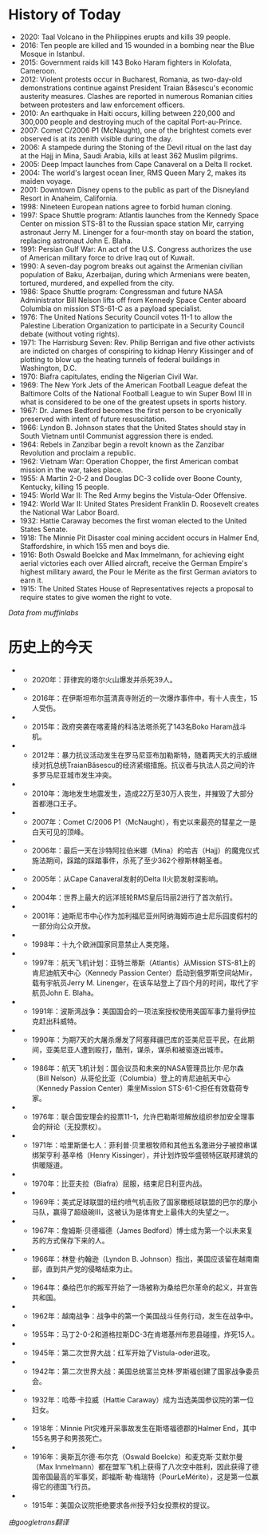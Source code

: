 # History of Today 

- 2020: Taal Volcano in the Philippines erupts and kills 39 people.
- 2016: Ten people are killed and 15 wounded in a bombing near the Blue Mosque in Istanbul.
- 2015: Government raids kill 143 Boko Haram fighters in Kolofata, Cameroon.
- 2012: Violent protests occur in Bucharest, Romania, as two-day-old demonstrations continue against President Traian Băsescu's economic austerity measures. Clashes are reported in numerous Romanian cities between protesters and law enforcement officers.
- 2010: An earthquake in Haiti occurs, killing between 220,000 and 300,000 people and destroying much of the capital Port-au-Prince.
- 2007: Comet C/2006 P1 (McNaught), one of the brightest comets ever observed is at its zenith visible during the day.
- 2006: A stampede during the Stoning of the Devil ritual on the last day at the Hajj in Mina, Saudi Arabia, kills at least 362 Muslim pilgrims.
- 2005: Deep Impact launches from Cape Canaveral on a Delta II rocket.
- 2004: The world's largest ocean liner, RMS Queen Mary 2, makes its maiden voyage.
- 2001: Downtown Disney opens to the public as part of the Disneyland Resort in Anaheim, California.
- 1998: Nineteen European nations agree to forbid human cloning.
- 1997: Space Shuttle program: Atlantis launches from the Kennedy Space Center on mission STS-81 to the Russian space station Mir, carrying astronaut Jerry M. Linenger for a four-month stay on board the station, replacing astronaut John E. Blaha.
- 1991: Persian Gulf War: An act of the U.S. Congress authorizes the use of American military force to drive Iraq out of Kuwait.
- 1990: A seven-day pogrom breaks out against the Armenian civilian population of Baku, Azerbaijan, during which Armenians were beaten, tortured, murdered, and expelled from the city.
- 1986: Space Shuttle program: Congressman and future NASA Administrator Bill Nelson lifts off from Kennedy Space Center aboard Columbia on mission STS-61-C as a payload specialist.
- 1976: The United Nations Security Council votes 11-1 to allow the Palestine Liberation Organization to participate in a Security Council debate (without voting rights).
- 1971: The Harrisburg Seven: Rev. Philip Berrigan and five other activists are indicted on charges of conspiring to kidnap Henry Kissinger and of plotting to blow up the heating tunnels of federal buildings in Washington, D.C.
- 1970: Biafra capitulates, ending the Nigerian Civil War.
- 1969: The New York Jets of the American Football League defeat the Baltimore Colts of the National Football League to win Super Bowl III in what is considered to be one of the greatest upsets in sports history.
- 1967: Dr. James Bedford becomes the first person to be cryonically preserved with intent of future resuscitation.
- 1966: Lyndon B. Johnson states that the United States should stay in South Vietnam until Communist aggression there is ended.
- 1964: Rebels in Zanzibar begin a revolt known as the Zanzibar Revolution and proclaim a republic.
- 1962: Vietnam War: Operation Chopper, the first American combat mission in the war, takes place.
- 1955: A Martin 2-0-2 and Douglas DC-3 collide over Boone County, Kentucky, killing 15 people.
- 1945: World War II: The Red Army begins the Vistula-Oder Offensive.
- 1942: World War II: United States President Franklin D. Roosevelt creates the National War Labor Board.
- 1932: Hattie Caraway becomes the first woman elected to the United States Senate.
- 1918: The Minnie Pit Disaster coal mining accident occurs in Halmer End, Staffordshire, in which 155 men and boys die.
- 1916: Both Oswald Boelcke and Max Immelmann, for achieving eight aerial victories each over Allied aircraft, receive the German Empire's highest military award, the Pour le Mérite as the first German aviators to earn it.
- 1915: The United States House of Representatives rejects a proposal to require states to give women the right to vote.

*Data from muffinlabs* 

# 历史上的今天 

- -  2020年：菲律宾的塔尔火山爆发并杀死39人。
- -  2016年：在伊斯坦布尔蓝清真寺附近的一次爆炸事件中，有十人丧生，15人受伤。
- -  2015年：政府突袭在喀麦隆的科洛法塔杀死了143名Boko Haram战斗机。
- -  2012年：暴力抗议活动发生在罗马尼亚布加勒斯特，随着两天大的示威继续对抗总统TraianBăsescu的经济紧缩措施。抗议者与执法人员之间的许多罗马尼亚城市发生冲突。
- -  2010年：海地发生地震发生，造成22万至30万人丧生，并摧毁了大部分首都港口王子。
- -  2007年：Comet C/2006 P1（McNaught），有史以来最亮的彗星之一是白天可见的顶峰。
- -  2006年：最后一天在沙特阿拉伯米娜（Mina）的哈吉（Hajj）的魔鬼仪式施法期间，踩踏的踩踏事件，杀死了至少362个穆斯林朝圣者。
- -  2005年：从Cape Canaveral发射的Delta II火箭发射深影响。
- -  2004年：世界上最大的远洋班轮RMS皇后玛丽2进行了首次航行。
- -  2001年：迪斯尼市中心作为加利福尼亚州阿纳海姆市迪士尼乐园度假村的一部分向公众开放。
- -  1998年：十九个欧洲国家同意禁止人类克隆。
- -  1997年：航天飞机计划：亚特兰蒂斯（Atlantis）从Mission STS-81上的肯尼迪航天中心（Kennedy Passion Center）启动到俄罗斯空间站Mir，载有宇航员Jerry M. Linenger，在该车站登上了四个月的时间，取代了宇航员John E. Blaha。
- -  1991年：波斯湾战争：美国国会的一项法案授权使用美国军事力量将伊拉克赶出科威特。
- -  1990年：为期7天的大屠杀爆发了阿塞拜疆巴库的亚美尼亚平民，在此期间，亚美尼亚人遭到殴打，酷刑，谋杀，谋杀和被驱逐出城市。
- -  1986年：航天飞机计划：国会议员和未来的NASA管理员比尔·尼尔森（Bill Nelson）从哥伦比亚（Columbia）登上的肯尼迪航天中心（Kennedy Passion Center）乘坐Mission STS-61-C担任有效载荷专家。
- -  1976年：联合国安理会的投票11-1，允许巴勒斯坦解放组织参加安全理事会的辩论（无投票权）。
- -  1971年：哈里斯堡七人：菲利普·贝里根牧师和其他五名激进分子被控串谋绑架亨利·基辛格（Henry Kissinger），并计划炸毁华盛顿特区联邦建筑的供暖隧道。
- -  1970年：比亚夫拉（Biafra）屈服，结束尼日利亚内战。
- -  1969年：美式足球联盟的纽约喷气机击败了国家橄榄球联盟的巴尔的摩小马队，赢得了超级碗III，这被认为是体育史上最伟大的失望之一。
- -  1967年：詹姆斯·贝德福德（James Bedford）博士成为第一个以未来复苏的方式保存下来的人。
- -  1966年：林登·约翰逊（Lyndon B. Johnson）指出，美国应该留在越南南部，直到共产党的侵略结束为止。
- -  1964年：桑给巴尔的叛军开始了一场被称为桑给巴尔革命的起义，并宣告共和国。
- -  1962年：越南战争：战争中的第一个美国战斗任务行动，发生在战争中。
- -  1955年：马丁2-0-2和道格拉斯DC-3在肯塔基州布恩县碰撞，炸死15人。
- -  1945年：第二次世界大战：红军开始了Vistula-oder进攻。
- -  1942年：第二次世界大战：美国总统富兰克林·罗斯福创建了国家战争委员会。
- -  1932年：哈蒂·卡拉威（Hattie Caraway）成为当选美国参议院的第一位妇女。
- -  1918年：Minnie Pit灾难开采事故发生在斯塔福德郡的Halmer End，其中155名男子和男孩死亡。
- -  1916年：奥斯瓦尔德·布尔克（Oswald Boelcke）和麦克斯·艾默尔曼（Max Inmelmann）都在盟军飞机上获得了八次空中胜利​​，因此获得了德国帝国最高的军事奖，即福斯·勒·梅瑞特（PourLeMérite），这是第一位赢得它的德国飞行员。
- -  1915年：美国众议院拒绝要求各州授予妇女投票权的提议。

*由googletrans翻译*